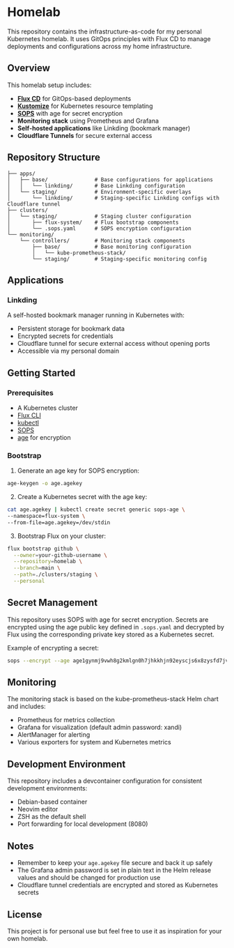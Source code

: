 # Homelab

This repository contains the infrastructure-as-code for my personal Kubernetes homelab. It uses GitOps principles with Flux CD to manage deployments and configurations across my home infrastructure.

## Overview

This homelab setup includes:

- **[Flux CD](https://fluxcd.io/)** for GitOps-based deployments
- **[Kustomize](https://kustomize.io/)** for Kubernetes resource templating
- **[SOPS](https://github.com/mozilla/sops)** with age for secret encryption
- **Monitoring stack** using Prometheus and Grafana
- **Self-hosted applications** like Linkding (bookmark manager)
- **Cloudflare Tunnels** for secure external access

## Repository Structure

```
├── apps/
│   ├── base/               # Base configurations for applications
│   │   └── linkding/       # Base Linkding configuration
│   └── staging/            # Environment-specific overlays
│       └── linkding/       # Staging-specific Linkding configs with Cloudflare tunnel
├── clusters/
│   └── staging/            # Staging cluster configuration
│       ├── flux-system/    # Flux bootstrap components
│       └── .sops.yaml      # SOPS encryption configuration
└── monitoring/
    └── controllers/        # Monitoring stack components
        ├── base/           # Base monitoring configuration
        │   └── kube-prometheus-stack/
        └── staging/        # Staging-specific monitoring config
```

## Applications

### Linkding

A self-hosted bookmark manager running in Kubernetes with:
- Persistent storage for bookmark data
- Encrypted secrets for credentials
- Cloudflare tunnel for secure external access without opening ports
- Accessible via my personal domain

## Getting Started

### Prerequisites

- A Kubernetes cluster
- [Flux CLI](https://fluxcd.io/docs/installation/)
- [kubectl](https://kubernetes.io/docs/tasks/tools/)
- [SOPS](https://github.com/mozilla/sops)
- [age](https://github.com/FiloSottile/age) for encryption

### Bootstrap

1. Generate an age key for SOPS encryption:

```bash
age-keygen -o age.agekey
```

2. Create a Kubernetes secret with the age key:

```bash
cat age.agekey | kubectl create secret generic sops-age \
--namespace=flux-system \
--from-file=age.agekey=/dev/stdin
```

3. Bootstrap Flux on your cluster:

```bash
flux bootstrap github \
  --owner=your-github-username \
  --repository=homelab \
  --branch=main \
  --path=./clusters/staging \
  --personal
```

## Secret Management

This repository uses SOPS with age for secret encryption. Secrets are encrypted using the age public key defined in `.sops.yaml` and decrypted by Flux using the corresponding private key stored as a Kubernetes secret.

Example of encrypting a secret:

```bash
sops --encrypt --age age1gynmj9vwh8g2kmlgn0h7jhkkhjn92eyscjs6x8zysfd7jv34d4dqmk3n25 secret.yaml > encrypted-secret.yaml
```

## Monitoring

The monitoring stack is based on the kube-prometheus-stack Helm chart and includes:

- Prometheus for metrics collection
- Grafana for visualization (default admin password: xandi)
- AlertManager for alerting
- Various exporters for system and Kubernetes metrics

## Development Environment

This repository includes a devcontainer configuration for consistent development environments:

- Debian-based container
- Neovim editor
- ZSH as the default shell
- Port forwarding for local development (8080)

## Notes

- Remember to keep your `age.agekey` file secure and back it up safely
- The Grafana admin password is set in plain text in the Helm release values and should be changed for production use
- Cloudflare tunnel credentials are encrypted and stored as Kubernetes secrets

## License

This project is for personal use but feel free to use it as inspiration for your own homelab.
